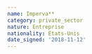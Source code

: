 ```yaml
---
name: Imperva**
category: private_sector
nature: Entreprise
nationality: Etats-Unis
date_signed: '2018-11-12'
---
```

    
